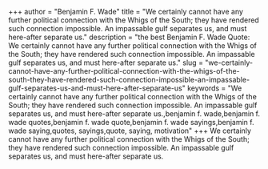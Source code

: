 +++
author = "Benjamin F. Wade"
title = "We certainly cannot have any further political connection with the Whigs of the South; they have rendered such connection impossible. An impassable gulf separates us, and must here-after separate us."
description = "the best Benjamin F. Wade Quote: We certainly cannot have any further political connection with the Whigs of the South; they have rendered such connection impossible. An impassable gulf separates us, and must here-after separate us."
slug = "we-certainly-cannot-have-any-further-political-connection-with-the-whigs-of-the-south-they-have-rendered-such-connection-impossible-an-impassable-gulf-separates-us-and-must-here-after-separate-us"
keywords = "We certainly cannot have any further political connection with the Whigs of the South; they have rendered such connection impossible. An impassable gulf separates us, and must here-after separate us.,benjamin f. wade,benjamin f. wade quotes,benjamin f. wade quote,benjamin f. wade sayings,benjamin f. wade saying,quotes, sayings,quote, saying, motivation"
+++
We certainly cannot have any further political connection with the Whigs of the South; they have rendered such connection impossible. An impassable gulf separates us, and must here-after separate us.
